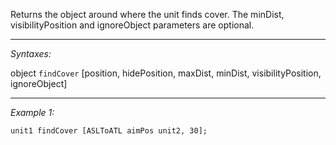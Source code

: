 Returns the object around where the unit finds cover. The minDist, visibilityPosition and ignoreObject parameters are optional.


---
*Syntaxes:*

object `findCover` [position, hidePosition, maxDist, minDist, visibilityPosition, ignoreObject]

---
*Example 1:*

```sqf
unit1 findCover [ASLToATL aimPos unit2, 30];
```